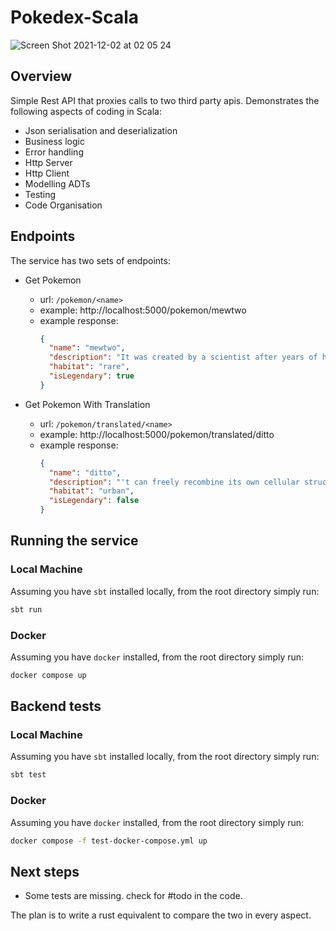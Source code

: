 # Pokedex-Scala

![Screen Shot 2021-12-02 at 02 05 24](https://user-images.githubusercontent.com/13497500/144344171-7bf35e27-d885-4297-87fc-7aa97c786f6e.png)

## Overview

Simple Rest API that proxies calls to two third party apis. Demonstrates the following aspects of coding in Scala:

- Json serialisation and deserialization
- Business logic
- Error handling
- Http Server
- Http Client
- Modelling ADTs
- Testing
- Code Organisation

## Endpoints

The service has two sets of endpoints: 

- Get Pokemon 
  - url: `/pokemon/<name>`
  - example: http://localhost:5000/pokemon/mewtwo
  - example response:
    ```json
    {
      "name": "mewtwo",
      "description": "It was created by a scientist after years of horrific gene splicing and DNA engineering experiments.",
      "habitat": "rare",
      "isLegendary": true
    }
    ```

- Get Pokemon With Translation 
    - url: `/pokemon/translated/<name>`
    - example: http://localhost:5000/pokemon/translated/ditto
    - example response:
      ```json
      {
        "name": "ditto",
        "description": "'t can freely recombine its own cellular structure to transform into other life-forms.",
        "habitat": "urban",
        "isLegendary": false
      }
      ```    


## Running the service

### Local Machine

Assuming you have `sbt` installed locally, from the root directory simply run:

```bash
sbt run
```

### Docker

Assuming you have `docker` installed, from the root directory simply run:

```bash
docker compose up
```

## Backend tests

### Local Machine

Assuming you have `sbt` installed locally, from the root directory simply run:

```bash
sbt test
```

### Docker

Assuming you have `docker` installed, from the root directory simply run:

```bash
docker compose -f test-docker-compose.yml up
```

## Next steps

- Some tests are missing. check for #todo in the code.

The plan is to write a rust equivalent to compare the two in every aspect.

